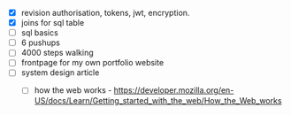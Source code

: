 
- [x] revision authorisation, tokens, jwt, encryption.
- [x] joins for sql table 
- [ ] sql basics
- [ ] 6 pushups 
- [ ] 4000 steps walking 
- [ ] frontpage for my own portfolio website 
- [ ] system design article
	- [ ] how the web works - https://developer.mozilla.org/en-US/docs/Learn/Getting_started_with_the_web/How_the_Web_works

